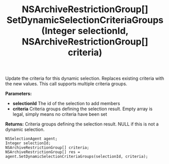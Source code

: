﻿---
uid: crmscript_ref_NSSelectionAgent_SetDynamicSelectionCriteriaGroups
title: NSArchiveRestrictionGroup[] SetDynamicSelectionCriteriaGroups(Integer selectionId, NSArchiveRestrictionGroup[] criteria)
intellisense: NSSelectionAgent.SetDynamicSelectionCriteriaGroups
keywords: NSSelectionAgent, SetDynamicSelectionCriteriaGroups
so.topic: reference
---

Update the criteria for this dynamic selection. Replaces existing criteria with the new values. This call supports multiple criteria groups.

**Parameters:**
 - **selectionId** The id of the selection to add members
 - **criteria** Criteria groups defining the selection result. Empty array is legal, simply means no criteria have been set

**Returns:** Criteria groups defining the selection result. NULL if this is not a dynamic selection.

```crmscript
NSSelectionAgent agent;
Integer selectionId;
NSArchiveRestrictionGroup[] criteria;
NSArchiveRestrictionGroup[] res = agent.SetDynamicSelectionCriteriaGroups(selectionId, criteria);
```

